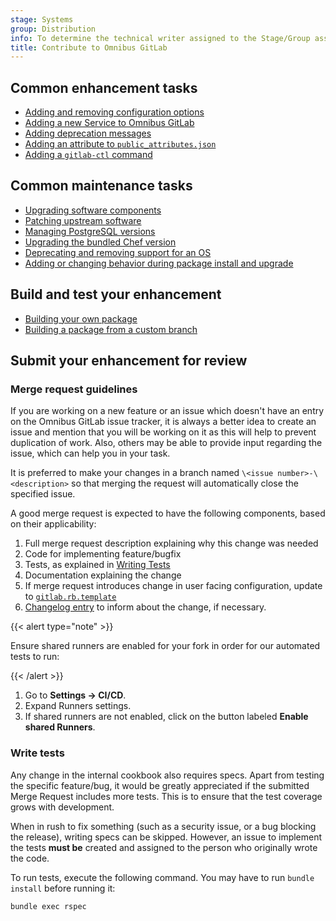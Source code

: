 ```yaml
---
stage: Systems
group: Distribution
info: To determine the technical writer assigned to the Stage/Group associated with this page, see https://handbook.gitlab.com/handbook/product/ux/technical-writing/#assignments
title: Contribute to Omnibus GitLab
---
```


## Common enhancement tasks

- [Adding and removing configuration options](add-remove-configuration-options.md)
- [Adding a new Service to Omnibus GitLab](new-services.md)
- [Adding deprecation messages](adding-deprecation-messages.md)
- [Adding an attribute to `public_attributes.json`](public-attributes.md)
- [Adding a `gitlab-ctl` command](gitlab-ctl-commands.md)

## Common maintenance tasks

- [Upgrading software components](upgrading-software-components.md)
- [Patching upstream software](creating-patches.md)
- [Managing PostgreSQL versions](managing-postgresql-versions.md)
- [Upgrading the bundled Chef version](upgrading-chef.md)
- [Deprecating and removing support for an OS](deprecating-and-removing-support-for-an-os.md)
- [Adding or changing behavior during package install and upgrade](change-package-behavior.md)

## Build and test your enhancement

- [Building your own package](../build/_index.md)
- [Building a package from a custom branch](../build/team_member_docs.md#test-an-omnibus-gitlab-project-mr)

## Submit your enhancement for review

### Merge request guidelines

If you are working on a new feature or an issue which doesn't have an entry on
the Omnibus GitLab issue tracker, it is always a better idea to create an issue
and mention that you will be working on it as this will help to prevent
duplication of work. Also, others may be able to provide input regarding the
issue, which can help you in your task.

It is preferred to make your changes in a branch named `\<issue number>-\<description>`
so that merging the request will automatically close the
specified issue.

A good merge request is expected to have the following components, based on
their applicability:

1. Full merge request description explaining why this change was needed
1. Code for implementing feature/bugfix
1. Tests, as explained in [Writing Tests](#write-tests)
1. Documentation explaining the change
1. If merge request introduces change in user facing configuration, update to [`gitlab.rb.template`](https://gitlab.com/gitlab-org/omnibus-gitlab/blob/master/files/gitlab-config-template/gitlab.rb.template)
1. [Changelog entry](https://docs.gitlab.com/ee/development/changelog.html) to inform about the change, if necessary.

{{< alert type="note" >}}

Ensure shared runners are enabled for your fork in order for our automated tests to run:

{{< /alert >}}

1. Go to **Settings -> CI/CD**.
1. Expand Runners settings.
1. If shared runners are not enabled, click on the button labeled **Enable shared Runners**.

### Write tests

Any change in the internal cookbook also requires specs. Apart from testing the
specific feature/bug, it would be greatly appreciated if the submitted Merge
Request includes more tests. This is to ensure that the test coverage grows with
development.

When in rush to fix something (such as a security issue, or a bug blocking the release),
writing specs can be skipped. However, an issue to implement the tests
**must be** created and assigned to the person who originally wrote the code.

To run tests, execute the following command. You may have to run `bundle install` before running it:

```shell
bundle exec rspec
```
